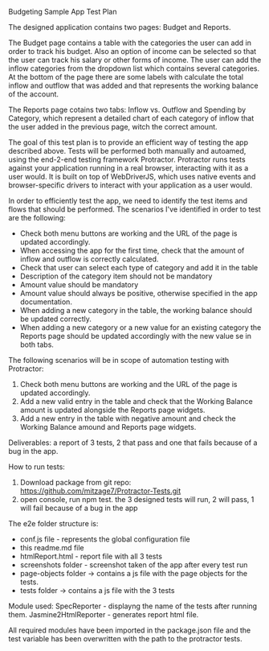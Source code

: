 Budgeting Sample App Test Plan

The designed application contains two pages: Budget and Reports. 

The Budget page contains a table with the categories the user can add in order to track his budget. Also an option of income can be selected so that the user can track his salary or other forms of income. The user can add the inflow categories from the dropdown list which contains several categories. At the bottom of the page there are some labels with calculate the total inflow and outflow that was added and that represents the working balance of the account.

The Reports page cotains two tabs: Inflow vs. Outflow and Spending by Category, which represent a detailed chart of each category of inflow that the user added in the previous page, witch the correct amount.

The goal of this test plan is to provide an efficient way of testing the app described above. Tests will be performed both manually and autoamed, using the end-2-end testing framework Protractor. Protractor runs tests against your application running in a real browser, interacting with it as a user would. It is built on top of WebDriverJS, which uses native events and browser-specific drivers to interact with your application as a user would.

In order to efficiently test the app, we need to identify the test items and flows that should be performed. The scenarios I've identified in order to test are the following:
- Check both menu buttons are working and the URL of the page is updated accordingly.
- When accessing the app for the first time, check that the amount of inflow and outflow is correctly calculated.
- Check that user can select each type of category and add it in the table 
- Description of the category item should not be mandatory
- Amount value should be mandatory
- Amount value should always be positive, otherwise specified in the app documentation.
- When adding a new category in the table, the working balance should be updated correctly.
- When adding a new category or a new value for an existing category the Reports page should be updated accordingly with the new value se in both tabs.

The following scenarios will be in scope of automation testing with Protractor:

1. Check both menu buttons are working and the URL of the page is updated accordingly.
2. Add a new valid entry in the table and check that the Working Balance amount is updated alongside the Reports page widgets.
3. Add a new entry in the table with negative amount and check the Working Balance amound and Reports page widgets.

Deliverables: a report of 3 tests, 2 that pass and one that fails because of a bug in the app.

How to run tests:

1. Download package from git repo: https://github.com/mitzage7/Protractor-Tests.git
2. open console, run npm test. the 3 designed tests will run, 2 will pass, 1 will fail because of a bug in the app

The e2e folder structure is:
- conf.js file - represents the global configuration file
- this readme.md file
- htmlReport.html - report file with all 3 tests
- screenshots folder - screenshot taken of the app after every test run
- page-objects folder -> contains a js file with the page objects for the tests.
- tests folder -> contains a js file with the 3 tests

Module used: 
 SpecReporter - displayng the name of the tests after running them.
 Jasmine2HtmlReporter - generates report html file.
 
 All required modules have been imported in the package.json file and the test variable has been overwritten with the path to the protractor tests.
